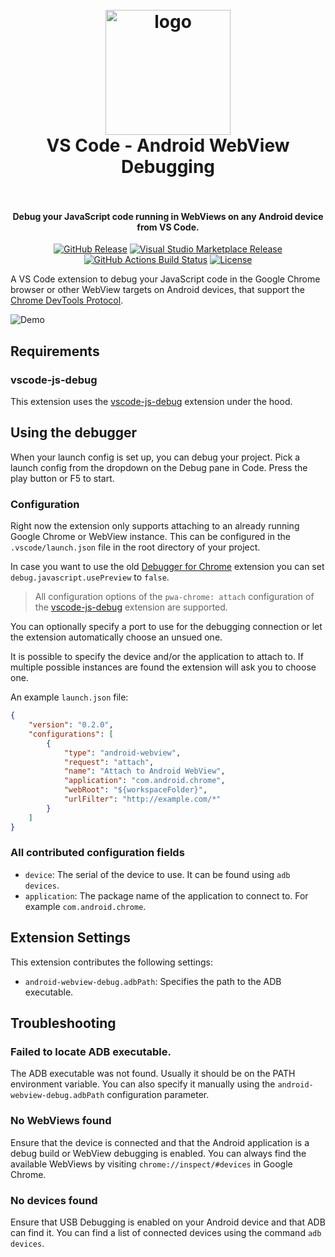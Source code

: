 <h1 align="center">
  <br>
    <img src="https://github.com/mpotthoff/vscode-android-webview-debug/raw/master/images/icon.png" alt="logo" width="200">
  <br>
  VS Code - Android WebView Debugging
  <br>
  <br>
</h1>

<h4 align="center">Debug your JavaScript code running in WebViews on any Android device from VS Code.</h4>

<p align="center">
  <a href="https://github.com/mpotthoff/vscode-android-webview-debug/releases"><img src="https://img.shields.io/github/release/mpotthoff/vscode-android-webview-debug.svg?logo=github&style=flat-square" alt="GitHub Release"></a>
  <a href="https://marketplace.visualstudio.com/items?itemName=mpotthoff.vscode-android-webview-debug"><img src="https://img.shields.io/visual-studio-marketplace/v/mpotthoff.vscode-android-webview-debug.svg?logo=visual-studio-code&style=flat-square" alt="Visual Studio Marketplace Release"></a>
  <a href="https://github.com/mpotthoff/vscode-android-webview-debug/actions"><img src="https://img.shields.io/github/workflow/status/mpotthoff/vscode-android-webview-debug/Build/master?logo=github&style=flat-square" alt="GitHub Actions Build Status"></a>
  <a href="https://github.com/mpotthoff/vscode-android-webview-debug/blob/master/LICENSE"><img src="https://img.shields.io/github/license/mpotthoff/vscode-android-webview-debug.svg?style=flat-square" alt="License"></a>
</p>

A VS Code extension to debug your JavaScript code in the Google Chrome browser or other WebView targets on Android devices, that support the [Chrome DevTools Protocol](https://chromedevtools.github.io/debugger-protocol-viewer/).

![Demo](images/demo.gif)

## Requirements

### vscode-js-debug

This extension uses the [vscode-js-debug](https://github.com/microsoft/vscode-js-debug) extension under the hood.

## Using the debugger

When your launch config is set up, you can debug your project. Pick a launch config from the dropdown on the Debug pane in Code. Press the play button or F5 to start.

### Configuration

Right now the extension only supports attaching to an already running Google Chrome or WebView instance. This can be configured in the `.vscode/launch.json` file in the root directory of your project.

In case you want to use the old [Debugger for Chrome](https://github.com/Microsoft/vscode-chrome-debug) extension you can set `debug.javascript.usePreview` to `false`.

> All configuration options of the `pwa-chrome: attach` configuration of the [vscode-js-debug](https://github.com/microsoft/vscode-js-debug/blob/main/OPTIONS.md#pwa-chrome-attach) extension are supported.

You can optionally specify a port to use for the debugging connection or let the extension automatically choose an unsued one.

It is possible to specify the device and/or the application to attach to. If multiple possible instances are found the extension will ask you to choose one.

An example `launch.json` file:
```json
{
    "version": "0.2.0",
    "configurations": [
        {
            "type": "android-webview",
            "request": "attach",
            "name": "Attach to Android WebView",
            "application": "com.android.chrome",
            "webRoot": "${workspaceFolder}",
            "urlFilter": "http://example.com/*"
        }
    ]
}
```

### All contributed configuration fields

* `device`: The serial of the device to use. It can be found using `adb devices`.
* `application`: The package name of the application to connect to. For example `com.android.chrome`.

## Extension Settings

This extension contributes the following settings:

* `android-webview-debug.adbPath`: Specifies the path to the ADB executable.

## Troubleshooting

### Failed to locate ADB executable.

The ADB executable was not found. Usually it should be on the PATH environment variable. You can also specify it manually using the `android-webview-debug.adbPath` configuration parameter.

### No WebViews found

Ensure that the device is connected and that the Android application is a debug build or WebView debugging is enabled. You can always find the available WebViews by visiting `chrome://inspect/#devices` in Google Chrome.

### No devices found

Ensure that USB Debugging is enabled on your Android device and that ADB can find it. You can find a list of connected devices using the command `adb devices`.